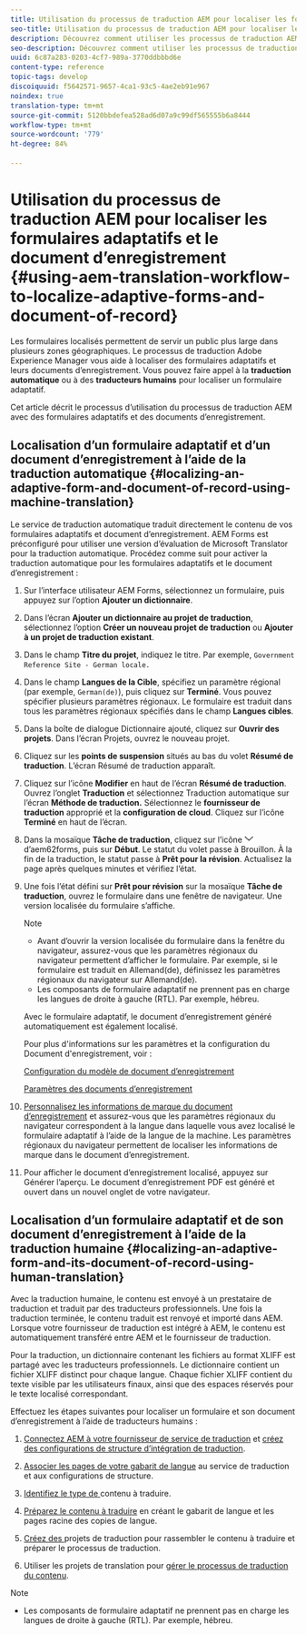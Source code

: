 ```yaml
---
title: Utilisation du processus de traduction AEM pour localiser les formulaires adaptatifs et le document d’enregistrement
seo-title: Utilisation du processus de traduction AEM pour localiser les formulaires adaptatifs et le document d’enregistrement
description: Découvrez comment utiliser les processus de traduction AEM pour localiser les formulaires adaptatifs et le document d’enregistrement.
seo-description: Découvrez comment utiliser les processus de traduction AEM pour localiser les formulaires adaptatifs et le document d’enregistrement.
uuid: 6c87a283-0203-4cf7-989a-3770ddbbbd6e
content-type: reference
topic-tags: develop
discoiquuid: f5642571-9657-4ca1-93c5-4ae2eb91e967
noindex: true
translation-type: tm+mt
source-git-commit: 5120bbdefea528ad6d07a9c99df565555b6a8444
workflow-type: tm+mt
source-wordcount: '779'
ht-degree: 84%

---
```



# Utilisation du processus de traduction AEM pour localiser les formulaires adaptatifs et le document d’enregistrement {#using-aem-translation-workflow-to-localize-adaptive-forms-and-document-of-record}

Les formulaires localisés permettent de servir un public plus large dans plusieurs zones géographiques. Le processus de traduction Adobe Experience Manager vous aide à localiser des formulaires adaptatifs et leurs documents d’enregistrement. Vous pouvez faire appel à la **traduction automatique** ou à des **traducteurs humains** pour localiser un formulaire adaptatif.

Cet article décrit le processus d’utilisation du processus de traduction AEM avec des formulaires adaptatifs et des documents d’enregistrement.

## Localisation d’un formulaire adaptatif et d’un document d’enregistrement à l’aide de la traduction automatique  {#localizing-an-adaptive-form-and-document-of-record-using-machine-translation}

Le service de traduction automatique traduit directement le contenu de vos formulaires adaptatifs et document d’enregistrement. AEM Forms est préconfiguré pour utiliser une version d’évaluation de Microsoft Translator pour la traduction automatique. Procédez comme suit pour activer la traduction automatique pour les formulaires adaptatifs et le document d’enregistrement :

1. Sur l’interface utilisateur AEM Forms, sélectionnez un formulaire, puis appuyez sur l’option **Ajouter un dictionnaire**.
1. Dans l’écran **Ajouter un dictionnaire au projet de traduction**, sélectionnez l’option **Créer un nouveau projet de traduction** ou **Ajouter à un projet de traduction existant**.
1. Dans le champ **Titre du projet**, indiquez le titre. Par exemple, `Government Reference Site - German locale.`
1. Dans le champ **Langues de la Cible**, spécifiez un paramètre régional (par exemple, `German(de)`), puis cliquez sur **Terminé**. Vous pouvez spécifier plusieurs paramètres régionaux. Le formulaire est traduit dans tous les paramètres régionaux spécifiés dans le champ **Langues cibles**.
1. Dans la boîte de dialogue Dictionnaire ajouté, cliquez sur **Ouvrir des projets**. Dans l’écran Projets, ouvrez le nouveau projet.
1. Cliquez sur les **points de suspension** situés au bas du volet **Résumé de traduction**. L’écran Résumé de traduction apparaît.
1. Cliquez sur l’icône **Modifier** en haut de l’écran **Résumé de traduction**. Ouvrez l’onglet **Traduction** et sélectionnez Traduction automatique sur l’écran **Méthode de traduction.** Sélectionnez le **fournisseur de traduction** approprié et la **configuration de cloud**. Cliquez sur l’icône **Terminé** en haut de l’écran.
1. Dans la mosaïque **Tâche de traduction**, cliquez sur l’icône ![flèche de téléchargement ](assets/aem62forms_downarrow.png) d’aem62forms, puis sur **Début**. Le statut du volet passe à Brouillon. À la fin de la traduction, le statut passe à **Prêt pour la révision**. Actualisez la page après quelques minutes et vérifiez l’état.
1. Une fois l’état défini sur **Prêt pour révision** sur la mosaïque **Tâche de traduction**, ouvrez le formulaire dans une fenêtre de navigateur. Une version localisée du formulaire s’affiche.

   >[!NOTE]
   >
   >* Avant d’ouvrir la version localisée du formulaire dans la fenêtre du navigateur, assurez-vous que les paramètres régionaux du navigateur permettent d’afficher le formulaire. Par exemple, si le formulaire est traduit en Allemand(de), définissez les paramètres régionaux du navigateur sur Allemand(de).
   >* Les composants de formulaire adaptatif ne prennent pas en charge les langues de droite à gauche (RTL). Par exemple, hébreu.


   Avec le formulaire adaptatif, le document d’enregistrement généré automatiquement est également localisé.

   Pour plus d&#39;informations sur les paramètres et la configuration du Document d&#39;enregistrement, voir :

   [Configuration du modèle de document d’enregistrement](/help/forms/using/generate-document-of-record-for-non-xfa-based-adaptive-forms.md#p-document-of-record-template-configuration-p)

   [Paramètres des documents d’enregistrement](/help/forms/using/generate-document-of-record-for-non-xfa-based-adaptive-forms.md#p-document-of-record-settings-p)

1. [Personnalisez les informations de marque du document d’enregistrement](/help/forms/using/generate-document-of-record-for-non-xfa-based-adaptive-forms.md) et assurez-vous que les paramètres régionaux du navigateur correspondent à la langue dans laquelle vous avez localisé le formulaire adaptatif à l’aide de la langue de la machine. Les paramètres régionaux du navigateur permettent de localiser les informations de marque dans le document d’enregistrement.
1. Pour afficher le document d’enregistrement localisé, appuyez sur Générer l’aperçu. Le document d’enregistrement PDF est généré et ouvert dans un nouvel onglet de votre navigateur.

## Localisation d’un formulaire adaptatif et de son document d’enregistrement à l’aide de la traduction humaine {#localizing-an-adaptive-form-and-its-document-of-record-using-human-translation}

Avec la traduction humaine, le contenu est envoyé à un prestataire de traduction et traduit par des traducteurs professionnels. Une fois la traduction terminée, le contenu traduit est renvoyé et importé dans AEM. Lorsque votre fournisseur de traduction est intégré à AEM, le contenu est automatiquement transféré entre AEM et le fournisseur de traduction.

Pour la traduction, un dictionnaire contenant les fichiers au format XLIFF est partagé avec les traducteurs professionnels. Le dictionnaire contient un fichier XLIFF distinct pour chaque langue. Chaque fichier XLIFF contient du texte visible par les utilisateurs finaux, ainsi que des espaces réservés pour le texte localisé correspondant.

Effectuez les étapes suivantes pour localiser un formulaire et son document d’enregistrement à l’aide de traducteurs humains :

1. [Connectez AEM à votre fournisseur de service de traduction](/help/sites-administering/tc-tic.md) et [créez des configurations de structure d’intégration de traduction](/help/sites-administering/tc-tic.md).

1. [Associer les pages de votre gabarit de langue](/help/sites-administering/tc-tic.md) au service de traduction et aux configurations de structure.

1. [Identifiez le type de ](/help/sites-administering/tc-rules.md) contenu à traduire.

1. [Préparez le contenu à traduire](/help/sites-administering/tc-prep.md) en créant le gabarit de langue et les pages racine des copies de langue.

1. [Créez des ](/help/sites-administering/tc-manage.md) projets de traduction pour rassembler le contenu à traduire et préparer le processus de traduction.

1. Utiliser les projets de translation pour [gérer le processus de traduction du contenu](/help/sites-administering/tc-manage.md).

>[!NOTE]
>
>* Les composants de formulaire adaptatif ne prennent pas en charge les langues de droite à gauche (RTL). Par exemple, hébreu.

>



